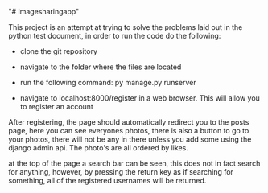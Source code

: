 "# imagesharingapp" 

This project is an attempt at trying to solve the problems laid out in the python test document, in order to run the code do the following:

* clone the git repository

* navigate to the folder where the files are located

* run the following command: py manage.py runserver

* navigate to localhost:8000/register in a web browser. This will allow you to register an account

After registering, the page should automatically redirect you to the posts page, here you can see everyones photos, there is also a button to go to your photos, there will not be any in there unless you add some using the django admin api. The photo's are all ordered by likes.

at the top of the page a search bar can be seen, this does not in fact search for anything, however, by pressing the return key as if searching for something, all of the registered usernames will be returned.
